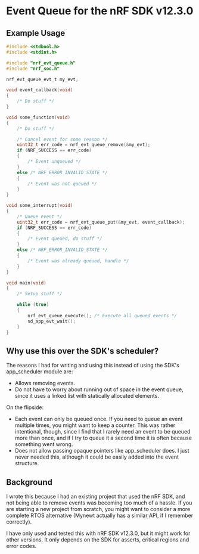 # Event Queue for the nRF SDK v12.3.0

## Example Usage

```c
#include <stdbool.h>
#include <stdint.h>

#include "nrf_evt_queue.h"
#include "nrf_soc.h"

nrf_evt_queue_evt_t my_evt;

void event_callback(void)
{
    /* Do stuff */
}

void some_function(void)
{
    /* Do stuff */

    /* Cancel event for some reason */
    uint32_t err_code = nrf_evt_queue_remove(&my_evt);
    if (NRF_SUCCESS == err_code)
    {
        /* Event unqueued */
    }
    else /* NRF_ERROR_INVALID_STATE */
    {
        /* Event was not queued */
    }
}

void some_interrupt(void)
{
    /* Queue event */
    uint32_t err_code = nrf_evt_queue_put(&my_evt, event_callback);
    if (NRF_SUCCESS == err_code)
    {
        /* Event queued, do stuff */
    }
    else /* NRF_ERROR_INVALID_STATE */
    {
        /* Event was already queued, handle */
    }
}

void main(void)
{
    /* Setup stuff */

    while (true)
    {
        nrf_evt_queue_execute(); /* Execute all queued events */
        sd_app_evt_wait();
    }
}
```

## Why use this over the SDK's scheduler?

The reasons I had for writing and using this instead of using the SDK's app_scheduler module are:

- Allows removing events.
- Do not have to worry about running out of space in the event queue, since it uses a linked list with statically allocated elements.

On the flipside:

- Each event can only be queued once. If you need to queue an event multiple times, you might want to keep a counter.
  This was rather intentional, though, since I find that I rarely need an event to be queued more than once, and if I try to queue it a second time it is often because something went wrong.
- Does not allow passing opaque pointers like app_scheduler does. I just never needed this, although it could be easily added into the event structure.

## Background

I wrote this because I had an existing project that used the nRF SDK, and not being able to remove events was becoming too much of a hassle. If you are starting a new project from scratch, you might want to consider a more complete RTOS alternative (Mynewt actually has a similar API, if I remember correctly).

I have only used and tested this with nRF SDK v12.3.0, but it might work for other versions. It only depends on the SDK for asserts, critical regions and error codes.

